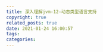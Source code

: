```yaml
---
title: 深入理解jvm-12-动态类型语言支持
copyright: true
related_posts: true
date: 2021-01-24 16:00:57
tags:
categories:
---
```

